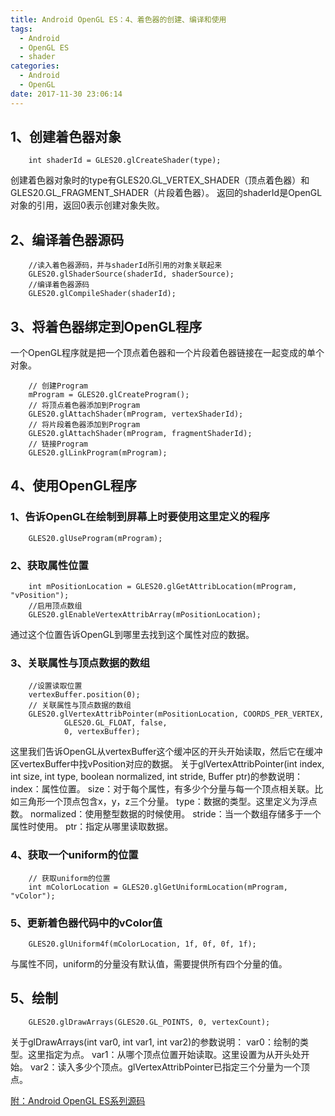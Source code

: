 ```yaml
---
title: Android OpenGL ES：4、着色器的创建、编译和使用
tags:
  - Android
  - OpenGL ES
  - shader
categories:
  - Android
  - OpenGL
date: 2017-11-30 23:06:14
---
```


## 1、创建着色器对象
```
    int shaderId = GLES20.glCreateShader(type);
```
创建着色器对象时的type有GLES20.GL_VERTEX_SHADER（顶点着色器）和GLES20.GL_FRAGMENT_SHADER（片段着色器）。
返回的shaderId是OpenGL对象的引用，返回0表示创建对象失败。

## 2、编译着色器源码
```
    //读入着色器源码，并与shaderId所引用的对象关联起来
    GLES20.glShaderSource(shaderId, shaderSource);
    //编译着色器源码
    GLES20.glCompileShader(shaderId);
```

## 3、将着色器绑定到OpenGL程序
一个OpenGL程序就是把一个顶点着色器和一个片段着色器链接在一起变成的单个对象。
```
    // 创建Program
    mProgram = GLES20.glCreateProgram();
    // 将顶点着色器添加到Program
    GLES20.glAttachShader(mProgram, vertexShaderId);
    // 将片段着色器添加到Program
    GLES20.glAttachShader(mProgram, fragmentShaderId);
    // 链接Program
    GLES20.glLinkProgram(mProgram);
```

## 4、使用OpenGL程序
### 1、告诉OpenGL在绘制到屏幕上时要使用这里定义的程序
```
    GLES20.glUseProgram(mProgram);
```

### 2、获取属性位置
```
    int mPositionLocation = GLES20.glGetAttribLocation(mProgram, "vPosition");
    //启用顶点数组
    GLES20.glEnableVertexAttribArray(mPositionLocation);
```
通过这个位置告诉OpenGL到哪里去找到这个属性对应的数据。

### 3、关联属性与顶点数据的数组
```
    //设置读取位置
    vertexBuffer.position(0);
    // 关联属性与顶点数据的数组
    GLES20.glVertexAttribPointer(mPositionLocation, COORDS_PER_VERTEX,
            GLES20.GL_FLOAT, false,
            0, vertexBuffer);
```
这里我们告诉OpenGL从vertexBuffer这个缓冲区的开头开始读取，然后它在缓冲区vertexBuffer中找vPosition对应的数据。
关于glVertexAttribPointer(int index, int size, int type, boolean normalized, int stride, Buffer ptr)的参数说明：
index：属性位置。
size：对于每个属性，有多少个分量与每一个顶点相关联。比如三角形一个顶点包含x，y，z三个分量。
type：数据的类型。这里定义为浮点数。
normalized：使用整型数据的时候使用。
stride：当一个数组存储多于一个属性时使用。
ptr：指定从哪里读取数据。

### 4、获取一个uniform的位置
```
    // 获取uniform的位置
    int mColorLocation = GLES20.glGetUniformLocation(mProgram, "vColor");
```

### 5、更新着色器代码中的vColor值
```
    GLES20.glUniform4f(mColorLocation, 1f, 0f, 0f, 1f);
```
与属性不同，uniform的分量没有默认值，需要提供所有四个分量的值。

## 5、绘制
```
    GLES20.glDrawArrays(GLES20.GL_POINTS, 0, vertexCount);
```
关于glDrawArrays(int var0, int var1, int var2)的参数说明：
var0：绘制的类型。这里指定为点。
var1：从哪个顶点位置开始读取。这里设置为从开头处开始。
var2：读入多少个顶点。glVertexAttribPointer已指定三个分量为一个顶点。


[附：Android OpenGL ES系列源码](https://github.com/x4niko/AndroidOpenGLSample)
